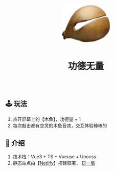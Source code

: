 <div align="center" style="margin:50px">
    <img src='./public/fish.png' width="150">
</div>

<h1 align="center">
功德无量
</h1>

<br>
<br>

## 🕹️ 玩法

1. 点开屏幕上的【木鱼】，功德量 + 1
2. 每次敲击都有空灵的木鱼音效，交互体验棒棒的

## 📖 介绍

1. 技术栈：Vue3 + TS + Vueuse + Unocss
1. 静态站点由【[Netlify](https://www.netlify.com/)】搭建部署， [玩一局](https://joyful-monstera-06e5b3.netlify.app)
